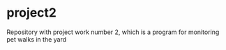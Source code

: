 # project2
Repository with project work number 2, which is a program for monitoring pet walks in the yard
